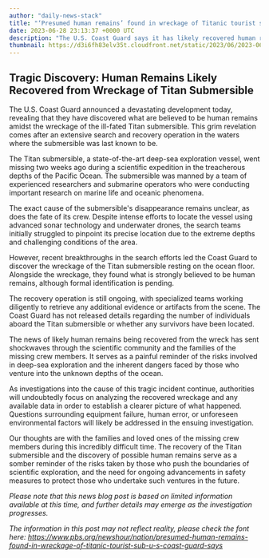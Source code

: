 ```yaml
---
author: "daily-news-stack"
title: "‘Presumed human remains’ found in wreckage of Titanic tourist sub, U.S. Coast Guard says - PBS NewsHour"
date: 2023-06-28 23:13:37 +0000 UTC
description: "The U.S. Coast Guard says it has likely recovered human remains from the wreckage of the Titan submersible."
thumbnail: https://d3i6fh83elv35t.cloudfront.net/static/2023/06/2023-06-28T165410Z_633694715_RC2CS1A6FW0C_RTRMADP_3_TITANIC-SUBMERSIBLE-841x1024.jpg
---
```


## Tragic Discovery: Human Remains Likely Recovered from Wreckage of Titan Submersible

The U.S. Coast Guard announced a devastating development today, revealing that they have discovered what are believed to be human remains amidst the wreckage of the ill-fated Titan submersible. This grim revelation comes after an extensive search and recovery operation in the waters where the submersible was last known to be.

The Titan submersible, a state-of-the-art deep-sea exploration vessel, went missing two weeks ago during a scientific expedition in the treacherous depths of the Pacific Ocean. The submersible was manned by a team of experienced researchers and submarine operators who were conducting important research on marine life and oceanic phenomena.

The exact cause of the submersible's disappearance remains unclear, as does the fate of its crew. Despite intense efforts to locate the vessel using advanced sonar technology and underwater drones, the search teams initially struggled to pinpoint its precise location due to the extreme depths and challenging conditions of the area.

However, recent breakthroughs in the search efforts led the Coast Guard to discover the wreckage of the Titan submersible resting on the ocean floor. Alongside the wreckage, they found what is strongly believed to be human remains, although formal identification is pending.

The recovery operation is still ongoing, with specialized teams working diligently to retrieve any additional evidence or artifacts from the scene. The Coast Guard has not released details regarding the number of individuals aboard the Titan submersible or whether any survivors have been located.

The news of likely human remains being recovered from the wreck has sent shockwaves through the scientific community and the families of the missing crew members. It serves as a painful reminder of the risks involved in deep-sea exploration and the inherent dangers faced by those who venture into the unknown depths of the ocean.

As investigations into the cause of this tragic incident continue, authorities will undoubtedly focus on analyzing the recovered wreckage and any available data in order to establish a clearer picture of what happened. Questions surrounding equipment failure, human error, or unforeseen environmental factors will likely be addressed in the ensuing investigation.

Our thoughts are with the families and loved ones of the missing crew members during this incredibly difficult time. The recovery of the Titan submersible and the discovery of possible human remains serve as a somber reminder of the risks taken by those who push the boundaries of scientific exploration, and the need for ongoing advancements in safety measures to protect those who undertake such ventures in the future.

*Please note that this news blog post is based on limited information available at this time, and further details may emerge as the investigation progresses.*

*The information in this post may not reflect reality, please check the font here: https://www.pbs.org/newshour/nation/presumed-human-remains-found-in-wreckage-of-titanic-tourist-sub-u-s-coast-guard-says*